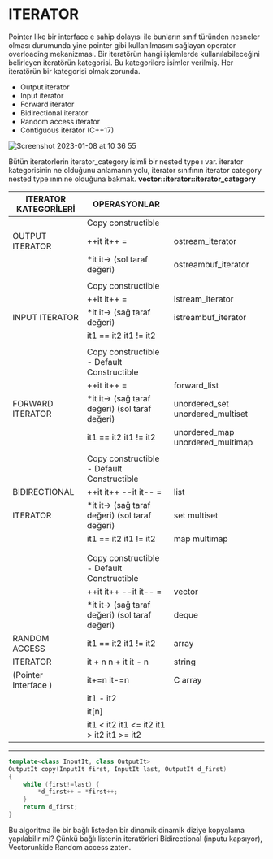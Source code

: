 # ITERATOR
Pointer like bir interface e sahip dolayısı ile bunların sınıf türünden nesneler olması durumunda yine pointer gibi 
kullanılmasını sağlayan operator overloading mekanizması. Bir iteratörün hangi işlemlerde kullanılabileceğini belirleyen iteratörün kategorisi.
Bu kategorilere isimler verilmiş. Her iteratörün bir kategorisi olmak zorunda.
* Output iterator
* Input iterator
* Forward iterator
* Bidirectional iterator
* Random access iterator
* Contiguous iterator (C++17)

![Screenshot 2023-01-08 at 10 36 55](https://user-images.githubusercontent.com/92329809/211185533-cd6014c3-c7ea-45cf-9a05-969b91657192.png)

Bütün iteratorlerin iterator_category isimli bir nested type ı var. iterator kategorisinin ne olduğunu anlamanın yolu, iterator sınıfının iterator category
nested type ının ne olduğuna bakmak. **vector<int>::iterator::iterator_category** 
  
| 		ITERATOR KATEGORİLERİ		  |						OPERASYONLAR						      |													  |
|-------------------------------------------------|-------------------------------------------------------|-------------------------------|
|						      |	Copy constructible				  |		    		      |	
|	 OUTPUT ITERATOR	  		  |	++it	it++	=				  |	   	 ostream_iterator    		      |
|						  |	*it		it->  (sol taraf değeri)	  |  ostreambuf_iterator						      |
|						  |							  |						      |
|						  |	Copy constructible			  	  |						      |
|						  |	++it	it++	=		  	  	  |		 istream_iterator     		      |
|	  INPUT ITERATOR	  		  |	*it		it->  (sağ taraf değeri)	  |	istreambuf_iterator	      		      |
|						  |	it1 == it2		it1 != it2		  |						      |
|						  |							  |						      |
|						  |	Copy constructible - Default Constructible	  |		 				      |
|						  |	++it	it++	=				  |	forward_list		    		      |
|	FORWARD ITERATOR	  		  |	*it    it->  (sağ taraf değeri) (sol taraf değeri)|	unordered_set		unordered_multiset    |
|						  |	it1 == it2		it1 != it2		  |	unordered_map		unordered_multimap    |
|						  |							  |						      |
|						  |	Copy constructible - Default Constructible	  |						      |
|		BIDIRECTIONAL				  |	++it	it++	--it	it--		=	  |	list					      |
|	 	ITERATOR	 		  |	*it    it->  (sağ taraf değeri) (sol taraf değeri)|	set		multiset		      |
|	    		  		  |	it1 == it2		it1 != it2		  |	map		multimap		      |
|						  |							  |						      |
|						  |							  |						      |
|						  |	Copy constructible - Default Constructible        |						      |
|						  |	++it	it++		--it	it--	=	  |	vector			      		      |
|						  |	*it    it->  (sağ taraf değeri) (sol taraf değeri)|	deque			      		      |
|	  RANDOM ACCESS		  		  |	it1 == it2		it1 != it2		  |	array			      		      |
|	    ITERATOR		  		  |	it + n		n + it		it - n		  |	string			      		      |
|	(Pointer Interface )  			  |	it+=n		it-=n				  |	C array			      		      |
|						  |	it1 - it2					  |						      |
|						  |	it[n]						  |						      |
|						  |	it1 < it2   it1 <= it2   it1 > it2   it1 >= it2   |						      |
--------------------------------------------------------------------------------------------------------------------------------------------------------------
```cpp
template<class InputIt, class OutputIt>
OutputIt copy(InputIt first, InputIt last, OutputIt d_first)
{
    while (first!=last) {
        *d_first++ = *first++;
    }
    return d_first;
}
```
Bu algoritma ile bir bağlı listeden bir dinamik dinamik diziye kopyalama yapılabilir mi?
Çünkü bağlı listenin iteratörleri Bidirectional (inputu kapsıyor), Vectorunkide Random access zaten.
